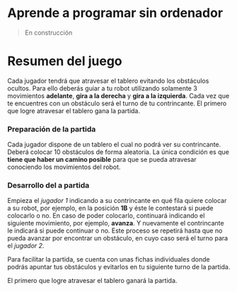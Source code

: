 # Aprende a programar sin ordenador

> En construcción


# Resumen del juego

Cada jugador tendrá que atravesar el tablero evitando los obstáculos ocultos. Para ello deberás guiar a tu robot utilizando solamente 3 movimientos **adelante**, **gira a la derecha** y **gira a la izquierda**. Cada vez que te encuentres con un obstáculo será el turno de tu contrincante. El primero que logre atravesar el tablero gana la partida.

### Preparación de la partida

Cada jugador dispone de un tablero el cual no podrá ver su contrincante. Deberá colocar 10 obstáculos de forma aleatoria. La única condición es que **tiene que haber un camino posible** para que se pueda atravesar conociendo los movimientos del robot.

### Desarrollo del a partida

Empieza el *jugador 1* indicando a su contrincante en qué fila quiere colocar a su robot, por ejemplo, en la posición **1B** y éste le contestará si puede colocarlo o no. En caso de poder colocarlo, continuará indicando el siguiente movimiento, por ejemplo, **avanza**. Y nuevamente el contrincante le indicará si puede continuar o no. Este proceso se repetirá hasta que no pueda avanzar por encontrar un obstáculo, en cuyo caso será el turno para el *jugador 2*.

Para facilitar la partida, se cuenta con unas fichas individuales donde podrás apuntar tus obstáculos y evitarlos en tu siguiente turno de la partida.

El primero que logre atravesar el tablero ganará la partida.

